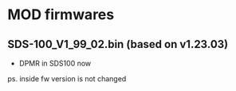 # MOD firmwares

## SDS-100_V1_99_02.bin (based on v1.23.03)

- DPMR in SDS100 now

ps. inside fw version is not changed


